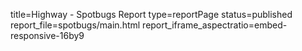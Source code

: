 title=Highway - Spotbugs Report
type=reportPage
status=published
report_file=spotbugs/main.html
report_iframe_aspectratio=embed-responsive-16by9
~~~~~~


